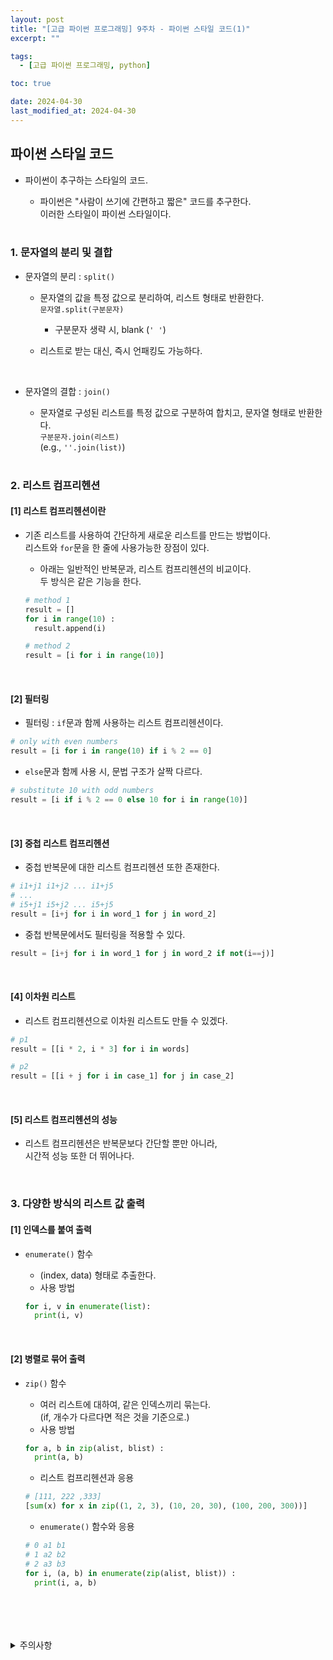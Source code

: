 ```yaml
---
layout: post
title: "[고급 파이썬 프로그래밍] 9주차 - 파이썬 스타일 코드(1)"
excerpt: ""

tags:
  - [고급 파이썬 프로그래밍, python]

toc: true

date: 2024-04-30
last_modified_at: 2024-04-30
---
```

## 파이썬 스타일 코드
- 파이썬이 추구하는 스타일의 코드.

  - 파이썬은 "사람이 쓰기에 간편하고 짧은" 코드를 추구한다.  
  이러한 스타일이 파이썬 스타일이다.  

  <br>

### 1. 문자열의 분리 및 결합
- 문자열의 분리 : `split()`

  - 문자열의 값을 특정 값으로 분리하여, 리스트 형태로 반환한다.  
  `문자열.split(구분문자)`  

    - 구분문자 생략 시, blank (`' '`)

  - 리스트로 받는 대신, 즉시 언패킹도 가능하다.  
  <br>

- 문자열의 결합 : `join()`
  
  - 문자열로 구성된 리스트를 특정 값으로 구분하여 합치고, 문자열 형태로 반환한다.  
  `구분문자.join(리스트)`  
  (e.g., `''.join(list)`)  

  <br>

### 2. 리스트 컴프리헨션
#### [1] 리스트 컴프리헨션이란
- 기존 리스트를 사용하여 간단하게 새로운 리스트를 만드는 방법이다.  
리스트와 `for`문을 한 줄에 사용가능한 장점이 있다.  

  - 아래는 일반적인 반복문과, 리스트 컴프리헨션의 비교이다.  
  두 방식은 같은 기능을 한다.  

  ```python
  # method 1
  result = []
  for i in range(10) :
    result.append(i)

  # method 2
  result = [i for i in range(10)]
  ```  

  <br>

#### [2] 필터링
- 필터링 : `if`문과 함께 사용하는 리스트 컴프리헨션이다.  

```python
# only with even numbers
result = [i for i in range(10) if i % 2 == 0]
```

- `else`문과 함께 사용 시, 문법 구조가 살짝 다르다.  

```python
# substitute 10 with odd numbers
result = [i if i % 2 == 0 else 10 for i in range(10)]
```

<br>

#### [3] 중첩 리스트 컴프리헨션
- 중첩 반복문에 대한 리스트 컴프리헨션 또한 존재한다.  

```python
# i1+j1 i1+j2 ... i1+j5
# ...
# i5+j1 i5+j2 ... i5+j5
result = [i+j for i in word_1 for j in word_2]
```

- 중첩 반복문에서도 필터링을 적용할 수 있다.  

```python
result = [i+j for i in word_1 for j in word_2 if not(i==j)]
```  

<br>

#### [4] 이차원 리스트
- 리스트 컴프리헨션으로 이차원 리스트도 만들 수 있겠다.  

```python
# p1
result = [[i * 2, i * 3] for i in words]

# p2
result = [[i + j for i in case_1] for j in case_2]
```

<br>

#### [5] 리스트 컴프리헨션의 성능
- 리스트 컴프리헨션은 반복문보다 간단할 뿐만 아니라,  
시간적 성능 또한 더 뛰어나다.  

<br>

### 3. 다양한 방식의 리스트 값 출력
#### [1] 인덱스를 붙여 출력
- `enumerate()` 함수
  - (index, data) 형태로 추출한다.
  - 사용 방법

  ```python
  for i, v in enumerate(list):
    print(i, v)
  ```  

  <br>

#### [2] 병렬로 묶어 출력
- `zip()` 함수
  - 여러 리스트에 대하여, 같은 인덱스끼리 묶는다.  
  (if, 개수가 다르다면 적은 것을 기준으로.)
  - 사용 방법

  ```python
  for a, b in zip(alist, blist) :
    print(a, b)
  ```

  - 리스트 컴프리헨션과 응용

  ```python
  # [111, 222 ,333]
  [sum(x) for x in zip((1, 2, 3), (10, 20, 30), (100, 200, 300))]
  ```

  - `enumerate()` 함수와 응용

  ```python
  # 0 a1 b1
  # 1 a2 b2
  # 2 a3 b3
  for i, (a, b) in enumerate(zip(alist, blist)) :
    print(i, a, b)
  ```

<br>
<br>
<br>
<br>
<details>
<summary>주의사항</summary>
<div markdown="1">

이 포스팅은 강원대학교 최미정 교수님의 고급파이썬프로그래밍 수업을 들으며 내용을 정리 한 것입니다.  
수업 내용에 대한 저작권은 교수님께 있으니,  
다른 곳으로의 무분별한 내용 복사를 자제해 주세요.

</div>
</details> 